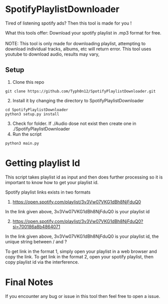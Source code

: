 # SpotifyPlaylistDownloader
Tired of listening spotify ads? Then this tool is made for you !

What this tools offer: Download your spotify playlist in .mp3 format for free.
<br><br>
NOTE: This tool is only made for downloading playlist, attempting to download individual tracks, albums, etc will return error. This tool uses youtube to download audio, results may vary,

## Setup

1. Clone this repo
```
git clone https://github.com/Typh0n12/SpotifyPlaylistDownloader.git
```
2. Install it by changing the directory to SpotifyPlaylistDownloader
```
cd SpotifyPlaylistDownloader
python3 setup.py install
```
3. Check for folder. If ./Audio dose not exist then create one in ./SpotifyPlaylistDownloader
4. Run the script
``` 
python3 main.py
```

# Getting playlist Id

This script takes playlist id as input and then does further processing so it is important to know how to get your playlist id.

Spotify playlist links exists in two formats

1. https://open.spotify.com/playlist/3v3Vw07VKG1dBh8NjFduQ0

In the link given above, 3v3Vw07VKG1dBh8NjFduQ0 is your playlist id

2. https://open.spotify.com/playlist/3v3Vw07VKG1dBh8NjFduQ0?si=700186a8b4864071

In the link given above, 3v3Vw07VKG1dBh8NjFduQ0 is your playlist id, the unique string between / and ?

To get link in the format 1, simply open your playlist in a web browser and copy the link.
To get link in the format 2, open your spotify playlist, then copy playlist id via the interference.

# Final Notes

If you encounter any bug or issue in this tool then feel free to open a issue.
